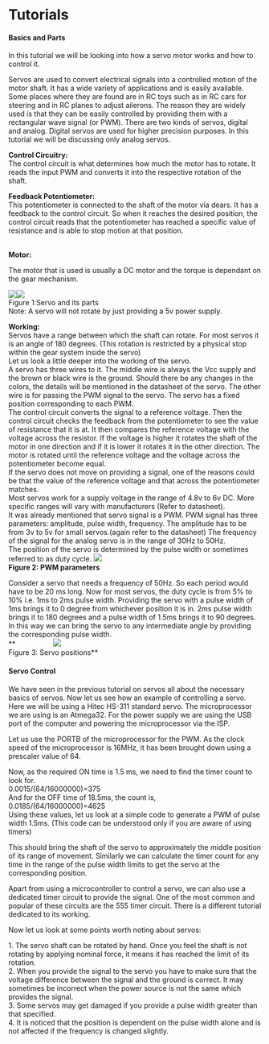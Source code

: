 # Tutorials

#### Basics and Parts

In this tutorial we will be looking into how a servo motor works and how to control it.

  
Servos are used to convert electrical signals into a controlled motion of the motor shaft. It has a wide variety of applications and is easily available. Some places where they are found are in RC toys such as in RC cars for steering and in RC planes to adjust ailerons. The reason they are widely used is that they can be easily controlled by providing them with a rectangular wave signal (or PWM). There are two kinds of servos, digital and analog. Digital servos are used for higher precision purposes. In this tutorial we will be discussing only analog servos.

  
**Control Circuitry:**  
The control circuit is what determines how much the motor has to rotate. It reads the input PWM and converts it into the respective rotation of the shaft.

  
**Feedback Potentiometer:**  
This potentiometer is connected to the shaft of the motor via dears. It has a feedback to the control circuit. So when it reaches the desired position, the control circuit reads that the potentiometer has reached a specific value of resistance and is able to stop motion at that position.  
 

**Motor:**

The motor that is used is usually a DC motor and the torque is dependant on the gear mechanism.

**![][1]![][2]**  
Figure 1:Servo and its parts  
Note: A servo will not rotate by just providing a 5v power supply.

**Working:**  
Servos have a range between which the shaft can rotate. For most servos it is an angle of 180 degrees. (This rotation is restricted by a physical stop within the gear system inside the servo)  
Let us look a little deeper into the working of the servo.  
A servo has three wires to it. The middle wire is always the Vcc supply and the brown or black wire is the ground. Should there be any changes in the colors, the details will be mentioned in the datasheet of the servo. The other wire is for passing the PWM signal to the servo. The servo has a fixed position corresponding to each PWM.  
The control circuit converts the signal to a reference voltage. Then the control circuit checks the feedback from the potentiometer to see the value of resistance that it is at. It then compares the reference voltage with the voltage across the resistor. If the voltage is higher it rotates the shaft of the motor in one direction and if it is lower it rotates it in the other direction. The motor is rotated until the reference voltage and the voltage across the potentiometer become equal.  
If the servo does not move on providing a signal, one of the reasons could be that the value of the reference voltage and that across the potentiometer matches.    
Most servos work for a supply voltage in the range of 4.8v to 6v DC. More specific ranges will vary with manufacturers (Refer to datasheet).  
It was already mentioned that servo signal is a PWM. PWM signal has three parameters: amplitude, pulse width, frequency. The amplitude has to be from 3v to 5v for small servos.(again refer to the datasheet) The frequency of the signal for the analog servo is in the range of 30Hz to 50Hz.  
The position of the servo is determined by the pulse width or sometimes referred to as duty cycle. **![][3]  
Figure 2: PWM parameters**

Consider a servo that needs a frequency of 50Hz. So each period would have to be 20 ms long. Now for most servos, the duty cycle is from 5% to 10% i.e. 1ms to 2ms pulse width. Providing the servo with a pulse width of 1ms brings it to 0 degree from whichever position it is in. 2ms pulse width brings it to 180 degrees and a pulse width of 1.5ms brings it to 90 degrees. In this way we can bring the servo to any intermediate angle by providing the corresponding pulse width.  
**                   ![][4]  
Figure 3: Servo positions**

#### Servo Control

We have seen in the previous tutorial on servos all about the necessary basics of servos. Now let us see how an example of controlling a servo.  
Here we will be using a Hitec HS-311 standard servo. The microprocessor we are using is an Atmega32. For the power supply we are using the USB port of the computer and powering the microprocessor via the ISP.

Let us use the PORTB of the microprocessor for the PWM. As the clock speed of the microprocessor is 16MHz, it has been brought down using a prescaler value of 64.

Now, as the required ON time is 1.5 ms, we need to find the timer count to look for.  
0.0015/(64/16000000)=375  
And for the OFF time of 18.5ms, the count is,  
0.0185/(64/16000000)=4625  
Using these values, let us look at a simple code to generate a PWM of pulse width 1.5ms. (This code can be understood only if you are aware of using timers)

This should bring the shaft of the servo to approximately the middle position of its range of movement. Similarly we can calculate the timer count for any time in the range of the pulse width limits to get the servo at the corresponding position.

Apart from using a microcontroller to control a servo, we can also use a dedicated timer circuit to provide the signal. One of the most common and popular of these circuits are the 555 timer circuit. There is a different tutorial dedicated to its working.

Now let us look at some points worth noting about servos:

1\. The servo shaft can be rotated by hand. Once you feel the shaft is not rotating by applying nominal force, it means it has reached the limit of its rotation.  
2\. When you provide the signal to the servo you have to make sure that the voltage difference between the signal and the ground is correct. It may sometimes be incorrect when the power source is not the same which provides the signal.  
3\. Some servos may get damaged if you provide a pulse width greater than that specified.  
4\. It is noticed that the position is dependent on the pulse width alone and is not affected if the frequency is changed slightly.

 

[1]: https://lh3.googleusercontent.com/oBloqQBci9wnNjs72zGpsxphAKzlMk-hd0Xf0NheSwBHemvbpTOZXAlQmRSyfHvvndJ-MxQlnTRRnM2rkvzfT4FHLAyJ8Z29WFZYFT6pOSu_Qg23blw
[2]: https://lh4.googleusercontent.com/V5KEkYAxFJLe1dHSbFstVjcWQjdNZgoofokIXdim-BXiTPUmQKYLhe19Lsw8MrroH7hMHZjCCvjdj-oP7xhH5pq0MqN7Y2zxJfnLIOWIZZ4w-MUgJ8w
[3]: https://lh6.googleusercontent.com/AYw9yoJhTigrT5I4pefHQwSe5OlBeBjHxRB8Vb7yLUvkqgEnyDIT3i1FxosPCOh9dfw_p_ydHHDUa0sKZOvk0kKfG7Oztzl0S-H_9-vIGp1W52FUTUM
[4]: https://lh5.googleusercontent.com/vpSMG0u01kWvjk1iG7iE3FBoBccOKcWNOPMg_QC6M-yuyg0sIleExqmRJGcBs17zNxqPQW8T2BpZYEJXn7wzFEq4luh9qrrpPDtUJzvtVodicE-FoAg
